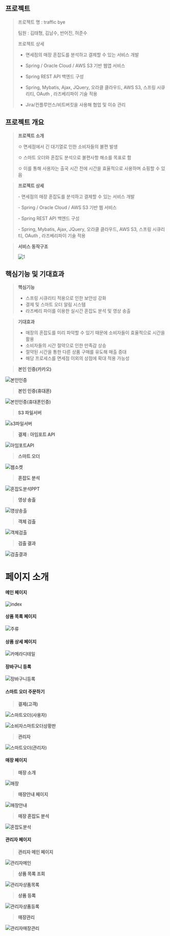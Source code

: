 









## 프로젝트

> 프로젝트 명 : traffic bye
>
> 팀원 : 김태형, 김남수, 반어진, 허준수
>
> 프로젝트 상세
>
> - 면세점의 매장 혼잡도를 분석하고 결제할 수 있는 서비스 개발
> - Spring / Oracle Cloud / AWS S3 기반 웹앱 서비스
> - Spring REST API 백엔드 구성
>
> - Spring, Mybatis, Ajax, JQuery, 오라클 클라우드, AWS S3, 스프링 시큐리티, OAuth , 라즈베리파이 기술 적용
>
> - Jira/컨플루언스/비트버킷을 사용해 협업 및 이슈 관리



## 프로젝트 개요

> **프로젝트 소개**
>
> ㅇ 면세점에서 긴 대기열로 인한 소비자들의 불편 발생
>
> ㅇ 스마트 오더와 혼잡도 분석으로 불편사항 해소를 목표로 함
>
> ㅇ 이를 통해 사용자는 출국 시간 전에 시간을 효율적으로 사용하며 쇼핑할 수 있음



> **프로젝트 상세** 
>
> \-    면세점의 매장 혼잡도를 분석하고 결제할 수 있는 서비스 개발
>
> \-    Spring / Oracle Cloud / AWS S3  기반 웹 서비스
>
> \-    Spring REST API 백엔드 구성
>
> \-    Spring, Mybatis, Ajax, JQuery, 오라클 클라우드, AWS S3, 스프링 시큐리티, OAuth , 라즈베리파이 기술 적용



> **서비스 동작구조**
>
> ![1](./ReadmeImg/1.JPG)



## 핵심기능 및 기대효과

> **핵심기능**
>
> - 스프링 시큐리티 적용으로 인한 보안성 강화
> - 결제 및 스마트 오더 알림 시스템
> - 라즈베리 파이를 이용한 실시간 혼잡도 분석 및 영상 송출



> **기대효과**
>
> - 매장의 혼잡도를 미리 파악할 수 있기 때문에 소비자들이 효율적으로 시간을 활용
> - 소비자들의 시간 절약으로 인한 만족감 상승
> - 절약된 시간을 통한 다른 상품 구매를 유도해 매출 증대
> - 해당 프로세스를 면세점 이외의 상점에 확대 적용 가능성 



> **본인 인증(카카오)**

![본인인증](./ReadmeImg/본인인증.JPG)



> **본인 인증(휴대폰)**



![본인인증(휴대폰인증)](./ReadmeImg/본인인증(휴대폰인증).JPG)



> **S3 파일서버**

![s3파일서버](./ReadmeImg/s3파일서버.JPG)

> **결제 : 아임포트 API**

![아임포트API](./ReadmeImg/아임포트API.JPG)



> **스마트 오더**

![웹소켓](./ReadmeImg/웹소켓.JPG)



> **혼잡도 분석**

![혼잡도분석PPT](./ReadmeImg/혼잡도분석PPT.JPG)

> **영상 송출**

![영상송출](./ReadmeImg/영상송출.JPG)



> **객체 검출**



![객체검출](./ReadmeImg/객체검출.JPG)



> **검출 결과**

![검출결과](./ReadmeImg/검출결과.JPG)





# 페이지 소개



#### 메인 페이지



![index](./ReadmeImg/index.png)





#### 상품 목록 페이지



![주류](./ReadmeImg/주류.png)







#### 상품 상세 페이지



![카메라디테일](./ReadmeImg/카메라디테일.png)







#### 장바구니 등록

![장바구니등록](./ReadmeImg/장바구니등록.JPG)









#### 스마트 오더 주문하기

> **결제(고객)**

![스마트오더(사용자)](./ReadmeImg/스마트오더(사용자).JPG)



![소비자스마트오더상황판](./ReadmeImg/소비자스마트오더상황판.jpg)





> **관리자**



![스마트오더(관리자)](./ReadmeImg/스마트오더(관리자).JPG)







#### 매장 페이지

> **매장 소개**



![매장](./ReadmeImg/매장.png)





> **매장안내 페이지**



![매장안내](./ReadmeImg/매장안내.png)





> **매장 혼잡도 분석**

![혼잡도분석](./ReadmeImg/혼잡도분석.jpg)



#### 관리자 페이지



> **관리자 메인 페이지**



![관리자메인](./ReadmeImg/관리자메인.jpg)



> **상품 목록 조회**



![관리자상품목록](./ReadmeImg/관리자상품목록.jpg)









> **상품 등록**



![관리자상품등록](./ReadmeImg/관리자상품등록.jpg)





> **매장관리**



![관리자매장관리](./ReadmeImg/관리자매장관리.jpg)




